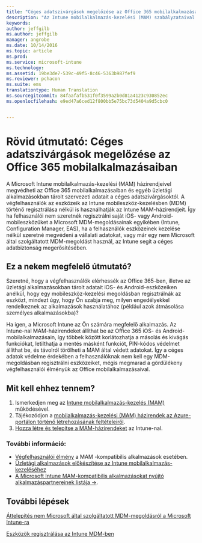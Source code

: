 ```yaml
---
title: "Céges adatszivárgások megelőzése az Office 365 mobilalkalmazásaiban  | Microsoft Intune"
description: "Az Intune mobilalkalmazás-kezelési (MAM) szabályzataival megvédheti az Office 365 mobilalkalmazásaiban és egyéb üzletági alkalmazásokban tárolt szervezeti adatait a céges adatszivárgásoktól."
keywords: 
author: jeffgilb
ms.author: jeffgilb
manager: angrobe
ms.date: 10/14/2016
ms.topic: article
ms.prod: 
ms.service: microsoft-intune
ms.technology: 
ms.assetid: 19be3de7-539c-49f5-8c46-5363b987fef9
ms.reviewer: pchacon
ms.suite: ems
translationtype: Human Translation
ms.sourcegitcommit: 84faafafb531f0f3599a2b0d81a4123c930852ec
ms.openlocfilehash: e9ed47a6ced12f800bb5e75bc73d5404a9d5cbc0


---
```


# Rövid útmutató: Céges adatszivárgások megelőzése az Office 365 mobilalkalmazásaiban
A Microsoft Intune mobilalkalmazás-kezelési (MAM) házirendjeivel megvédheti az Office 365 mobilalkalmazásaiban és egyéb üzletági alkalmazásokban tárolt szervezeti adatait a céges adatszivárgásoktól. A végfelhasználók az eszközeik az Intune mobileszköz-kezelésben (MDM) történő regisztrálása nélkül is használhatják az Intune MAM-házirendjeit. Így ha felhasználói nem szeretnék regisztrálni saját iOS- vagy Android-mobileszközüket a Microsoft MDM-megoldásainak egyikében (Intune, Configuration Manager, EAS), ha a felhasználók eszközeinek kezelése nélkül szeretné megvédeni a vállalati adatokat, vagy már egy nem Microsoft által szolgáltatott MDM-megoldást használ, az Intune segít a céges adatbiztonság megerősítésében.   

## Ez a nekem megfelelő útmutató?
Szeretné, hogy a végfelhasználók elérhessék az Office 365-ben, illetve az üzletági alkalmazásokban tárolt adatait iOS- és Android-eszközeiken anélkül, hogy egy mobileszköz-kezelési megoldásban regisztrálnák az eszközt, mindezt úgy, hogy Ön szabja meg, milyen engedélyekkel rendelkeznek az alkalmazások használatához (például azok átmásolása személyes alkalmazásokba)?

Ha igen, a Microsoft Intune az Ön számára megfelelő alkalmazás. Az Intune-nal MAM-házirendeket állíthat be az Office 365 iOS- és Android-mobilalkalmazásain, így többek között korlátozhatja a másolás és kivágás funkciókat, letilthatja a mentés másként funkciót, PIN-kódos védelmet állíthat be, és távolról törölheti a MAM által védett adatokat.  Így a céges adatok védelme érdekében a felhasználóknak nem kell egy MDM-megoldásban regisztrálni eszközeiket, mégis megmarad a gördülékeny végfelhasználói élményük az Office mobilalkalmazásaival.

## Mit kell ehhez tennem?
1.  Ismerkedjen meg az [Intune mobilalkalmazás-kezelés (MAM)](/intune/deploy-use/protect-app-data-using-mobile-app-management-policies-with-microsoft-intune) működésével.
2.  Tájékozódjon a [mobilalkalmazás-kezelési (MAM) házirendek az Azure-portálon történő létrehozásának feltételeiről](/intune/deploy-use/get-ready-to-configure-mobile-app-management-policies-with-microsoft-intune).
3.  [Hozza létre és telepítse a MAM-házirendeket](/intune/deploy-use/get-ready-to-configure-mobile-app-management-policies-with-microsoft-intune) az Intune-nal.

### További információ:
- [Végfelhasználói élmény](/intune/deploy-use/end-user-experience-for-mam-enabled-apps-with-microsoft-intune) a MAM -kompatibilis alkalmazások esetében.
- [Üzletági alkalmazások előkészítése az Intune mobilalkalmazás-kezeléséhez](/intune/deploy-use/decide-how-to-prepare-apps-for-mobile-application-management-with-microsoft-intune)
- <a href="https://www.microsoft.com/en-us/cloud-platform/microsoft-intune-partners" target="_blank"> A Microsoft Intune MAM-kompatibilis alkalmazásokat nyújtó alkalmazáspartnereinek listája &rarr;</a>.

## További lépések
[Áttelepítés nem Microsoft által szolgáltatott MDM-megoldásról a Microsoft Intune-ra](/intune/deploy-use/migrate-to-intune)

[Eszközök regisztrálása az Intune MDM-ben](/intune/deploy-use/enroll-devices-in-microsoft-intune)



<!--HONumber=Oct16_HO3-->


